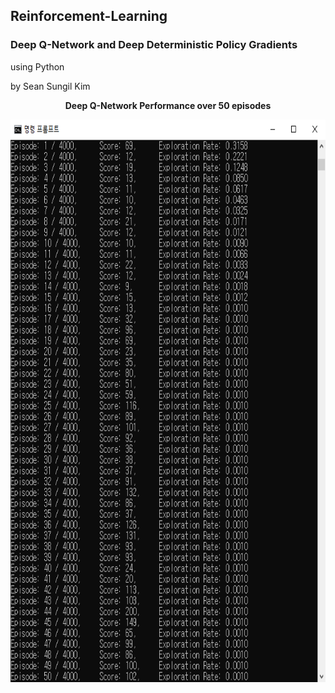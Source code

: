 ## Reinforcement-Learning
### Deep Q-Network and Deep Deterministic Policy Gradients
using Python

by Sean Sungil Kim


<p align="center">
  <b>Deep Q-Network Performance over 50 episodes</b><br>
</p>

<p align="center">
  <img width="700" height="900" src="https://github.com/kimx3314/Reinforcement-Learning/blob/master/output.png">
</p>
